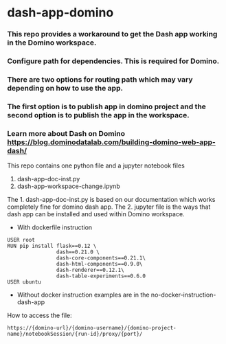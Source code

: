 # dash-app-domino

### This repo provides a workaround to get the Dash app working in the Domino workspace.
### Configure path for dependencies. This is required for Domino. 
### There are two options for routing path which may vary depending on how to use the app.
### The first option is to publish app in domino project and the second option is to publish the app in the workspace.
### Learn more about Dash on Domino https://blog.dominodatalab.com/building-domino-web-app-dash/  

This repo contains one python file and a jupyter notebook files
1. dash-app-doc-inst.py
2. dash-app-workspace-change.ipynb


The 1. dash-app-doc-inst.py is based on our documentation which works completely fine for domino dash app.
The 2. jupyter file is the ways that dash app can be installed and used within Domino workspace.


- With dockerfile instruction
```
USER root
RUN pip install flask==0.12 \
                dash==0.21.0 \
                dash-core-components==0.21.1\
                dash-html-components==0.9.0\
                dash-renderer==0.12.1\
                dash-table-experiments==0.6.0
USER ubuntu
```

- Without docker instruction examples are in the no-docker-instruction-dash-app

How to access the file:
```
https://{domino-url}/{domino-username}/{domino-project-name}/notebookSession/{run-id}/proxy/{port}/
```
